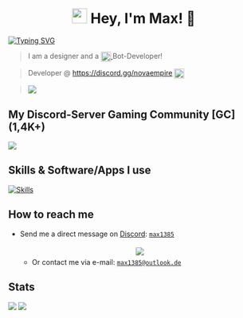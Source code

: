<h1 align="center"><img src="https://cdn.discordapp.com/attachments/985551183479463998/1001856009670758470/coding2.gif" width="30px" height="30px"> Hey, I'm Max! 👋</h1>
<a href="https://git.io/typing-svg"><img src="https://readme-typing-svg.herokuapp.com?font=JetBrains+Mono&pause=1000&color=026ADD&center=true&vCenter=true&width=500&lines=Discord+Bot+Developer;Discord+Server+Owner+(1%2C4K%2B);Designer;Discord+Server+Moderator;Hobby+Programmer;Always+learning+new+things" alt="Typing SVG" /></a>

> I am a designer and a <a href="https://docs.pycord.dev/en/stable/" target="_blank">
	<img src="https://cdn.discordapp.com/emojis/1063211537008955495.webp?size=96&quality=lossless" width="20" height="20" align="center">
</a> Bot-Developer!

> Developer @ https://discord.gg/novaempire <a href="https://discord.com/partners" target="_blank">
	<img src="https://cdn.discordapp.com/emojis/1131312467830648842.gif?size=80&quality=lossless" width="20" height="20" align="center">
</a>

> ![](https://komarev.com/ghpvc/?username=Max1385&label=PROFILE+VIEWS&color=blue&style=plastic)

## My Discord-Server Gaming Community [GC] (1,4K+)
[![](https://img.shields.io/discord/831073014887088148?label=discord&style=for-the-badge&logo=discord&color=5865F2&logoColor=white)](https://discord.gg/gaming-community-831073014887088148)

## Skills & Software/Apps I use
[![Skills](https://skillicons.dev/icons?i=py,vscode,mongodb,nodejs,ps,discord,github,git,stackoverflow,twitter,instagram)](https://github.com/Max1385)

## How to reach me

  - Send me a direct message on [Discord](https://discord.com): [`max1385`](https://discord.com/users/770636457043034112)

    <center>
      <a href='https://discord.com/users/770636457043034112'>
        <img src="https://discord.c99.nl/widget/theme-1/770636457043034112.png" style='padding: 5px'>
      </a>
    </center>

    - Or contact me via e-mail: [`max1385@outlook.de`](mailto:max1385@outlook.de)

## Stats
![](http://github-profile-summary-cards.vercel.app/api/cards/profile-details?username=max1385&theme=transparent)
![](http://github-profile-summary-cards.vercel.app/api/cards/productive-time?username=max1385&theme=transparent&utcOffset=1)

